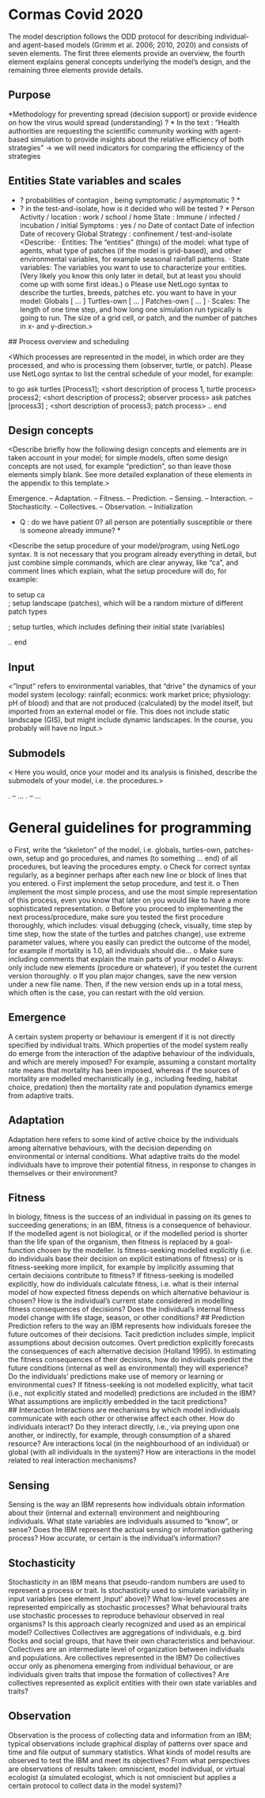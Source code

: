 # Cormas Covid 2020
 
The model description follows the ODD protocol for describing individual- and agent-based models (Grimm et al. 2006; 2010, 2020) and consists of seven elements. The first three elements provide an overview, the fourth element explains general concepts underlying the model’s design, and the remaining three elements provide details.
 
## Purpose
 *Methodology for preventing spread (decision support) or provide evidence on how the virus would spread (understanding) ? *
In the text : “Health authorities are requesting the scientific community working with agent-based simulation to provide insights about the relative efficiency of both strategies”
-> we will need indicators for comparing the efficiency of the strategies 
 
## Entities State variables and scales
* ? probabilities of contagion , being symptomatic  / asymptomatic ? *
* ? in the test-and-isolate, how is it decided who will be tested ? *
 Person 
Activity / location : work / school / home 
State : Immune / infected / incubation / initial 
Symptoms : yes / no
Date of contact 
Date of infection 
Date of recovery
Global 
Strategy : confinement / test-and-isolate
<Describe:
·         Entities: The “entities” (things) of the model: what type of agents, what type of patches (if the model is grid-based), and other environmental variables, for example seasonal rainfall patterns. 
·         State variables: The variables you want to use to characterize your entities. (Very likely you know this only later in detail, but at least you should come up with some first ideas.)
o   Please use NetLogo syntax to describe the turtles, breeds, patches etc. you want to have in your model:
Globals [ … ]
Turtles-own [ … ]
Patches-own [ … ]
·         Scales: The length of one time step, and how long one simulation run typically is going to run. The size of a grid cell, or patch, and the number of patches in x- and y-direction.>
 
## Process overview and scheduling
 
<Which processes are represented in the model, in which order are they processed, and who is processing them (observer, turtle, or patch). Please use NetLogo syntax to list the central schedule of your model, for example:
 
to go
    ask turtles [Process1]; <short description of process 1, turtle process>
    process2; <short description of process2; observer process>
    ask patches [process3] ; <short description of process3; patch process>
    ..
end
 
## Design concepts
 
<Describe briefly how the following design concepts and elements are in taken account in your model; for simple models, often some design concepts are not used, for example “prediction”, so than leave those elements simply blank. See more detailed explanation of these elements in the appendix to this template.>
 
Emergence. –
Adaptation. –
Fitness. –
Prediction. –
Sensing. –
Interaction. –
Stochasticity. –
Collectives. –
Observation. –
 Initialization
* Q :  do we have patient 0? all person are potentially susceptible or there is someone already immune? *

<Describe the setup procedure of your model/program, using NetLogo syntax. It is not necessary that you program already everything in detail, but just combine simple commands, which are clear anyway, like “ca”, and comment lines which explain, what the setup procedure will do, for example:
 
to setup
            ca  
; setup landscape (patches), which will be a random mixture of different patch types
 
; setup turtles, which includes defining their initial state (variables)
 
..
end
 
## Input
 
<”Input” refers to environmental variables, that “drive” the dynamics of your model system (ecology: rainfall; econmics: work market price; physiology: pH of blood) and that are not produced (calculated) by the model itself, but imported from an external model or file. This does not include static landscape (GIS), but might include dynamic landscapes. In the course, you probably will have no Input.>
 
## Submodels
 
< Here you would, once your model and its analysis is finished, describe the submodels of your model, i.e. the procedures.>
 
<Process>. –  …
<Process>. –  …

# General guidelines for programming
 
o   First, write the “skeleton” of the model, i.e. globals, turtles-own, patches-own, setup and go procedures, and names (to something … end) of all procedures, but leaving the procedures empty.
o   Check for correct syntax regularly, as a beginner perhaps after each new line or block of lines that you entered.
o   First implement the setup procedure, and test it.
o   Then implement the most simple process, and use the most simple representation of this process, even you know that later on you would like to have a more sophisticated representation.
o   Before you proceed to implementing the next process/procedure, make sure you tested the first procedure thoroughly, which includes: visual debugging (check, visually, time step by time step, how the state of the turtles and patches change), use extreme parameter values, where you easily can predict the outcome of the model, for example if mortality is 1.0, all individuals should die…
o   Make sure including comments that explain the main parts of your model
o   Always: only include new elements (procedure or whatever), if you testet the current version thoroughly.
o   If you plan major changes, save the new version under a new file name. Then, if the new version ends up in a total mess, which often is the case, you can restart with the old version.

## Emergence
A certain system property or behaviour is emergent if it is not directly specified by individual traits. Which properties of the model system really do emerge from the interaction of the adaptive behaviour of the individuals, and which are merely imposed? For example, assuming a constant mortality rate means that mortality has been imposed, whereas if the sources of mortality are modelled mechanistically (e.g., including feeding, habitat choice, predation) then the mortality rate and population dynamics emerge from adaptive traits.
## Adaptation
Adaptation here refers to some kind of active choice by the individuals among alternative behaviours, with the decision depending on environmental or internal conditions. What adaptive traits do the model individuals have to improve their potential fitness, in response to changes in themselves or their environment?
## Fitness
In biology, fitness is the success of an individual in passing on its genes to succeeding generations; in an IBM, fitness is a consequence of behaviour. If the modelled agent is not biological, or if the modelled period is shorter than the life span of the organism, then fitness is replaced by a goal-function chosen by the modeller. Is fitness-seeking modelled explicitly (i.e. do individuals base their decision on explicit estimations of fitness) or is fitness-seeking more implicit, for example by implicitly assuming that certain decisions contribute to fitness? If fitness-seeking is modelled explicitly, how do individuals calculate fitness, i.e. what is their internal model of how expected fitness depends on which alternative behaviour is chosen? How is the individual’s current state considered in modelling fitness consequences of decisions? Does the individual’s internal fitness model change with life stage, season, or other conditions?
## Prediction
Prediction refers to the way an IBM represents how individuals foresee the future outcomes of their decisions. Tacit prediction includes simple, implicit assumptions about decision outcomes. Overt prediction explicitly forecasts the consequences of each alternative decision (Holland 1995). In estimating the fitness consequences of their decisions, how do individuals predict the future conditions (internal as well as environmental) they will experience? Do the individuals’ predictions make use of memory or learning or environmental cues?  If fitness-seeking is not modelled explicitly, what tacit (i.e., not explicitly stated and modelled) predictions are included in the IBM? What assumptions are implicitly embedded in the tacit predictions?
## Interaction
Interactions are mechanisms by which model individuals communicate with each other or otherwise affect each other. How do individuals interact? Do they interact directly, i.e., via preying upon one another, or indirectly, for example, through consumption of a shared resource? Are interactions local (in the neighbourhood of an individual) or global (with all individuals in the system)? How are interactions in the model related to real interaction mechanisms?
## Sensing
Sensing is the way an IBM represents how individuals obtain information about their (internal and external) environment and neighbouring individuals. What state variables are individuals assumed to “know”, or sense? Does the IBM represent the actual sensing or information gathering process? How accurate, or certain is the individual’s information?

## Stochasticity

Stochasticity in an IBM means that pseudo-random numbers are used to represent a process or trait. Is stochasticity used to simulate variability in input variables (see element ‚Input’ above)? What low-level processes are represented empirically as stochastic processes? What behavioural traits use stochastic processes to reproduce behaviour observed in real organisms? Is this approach clearly recognized and used as an empirical model?
Collectives
Collectives are aggregations of individuals, e.g. bird flocks and social groups, that have their own characteristics and behaviour. Collectives are an intermediate level of organization between individuals and populations. Are collectives represented in the IBM? Do collectives occur only as phenomena emerging from individual behaviour, or are individuals given traits that impose the formation of collectives? Are collectives represented as explicit entities with their own state variables and traits?

## Observation

Observation is the process of collecting data and information from an IBM; typical observations include graphical display of patterns over space and time and file output of summary statistics. What kinds of model results are observed to test the IBM and meet its objectives? From what perspectives are observations of results taken: omniscient, model individual, or virtual ecologist (a simulated ecologist, which is not omniscient but applies a certain protocol to collect data in the model system)?
 
 


